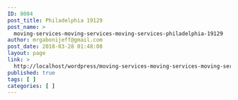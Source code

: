 ```yaml
---
ID: 8004
post_title: Philadelphia 19129
post_name: >
  moving-services-moving-services-moving-services-philadelphia-19129
author: mrgabonijeff@gmail.com
post_date: 2018-03-28 01:48:08
layout: page
link: >
  http://localhost/wordpress/moving-services-moving-services-moving-services-philadelphia-19129/
published: true
tags: [ ]
categories: [ ]
---
```


